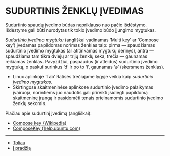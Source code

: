 
# SUDURTINIS ŽENKLŲ ĮVEDIMAS

Sudurtinio spaudų įvedimo būdas nepriklauso nuo pačio išdėstymo. Išdėstyme gali būti nurodytas tik tokio įvedimo būdo įjungimo mygtukas.

_Sudurtinio įvedimo mygtuku_ (angliškai vadinamas ‘Multi key’ ar ‘Compose key’) įvedamas papildomas norimas ženklas taip: pirma — spaudžiamas sudurtinio įvedimo mygtukas (ar atitinkamas mygtukų derinys), antra — spaudžiama tam tikra dviejų ar trijų ženklų seka, trečia — gaunamas reikiamas ženklas. Pavyzdžiui, paspaudus (ir atleidus) sudurtinio įvedimo mygtuką, o paskui surinkus ‘d’ ir po to ‘i’, gaunamas ‘⌀’ (skersmens ženklas).

+ Linux aplinkoje ‘Tab’ Ratisės trečiajame lygyje veikia kaip _sudurtinio įvedimo mygtukas_.
+ Skirtingose skaitmeninėse aplinkose sudurtinio įvedimo palaikymas įvairuoja, norintiems juo naudotis gali prireikti įsidiegti papildomą skaitmeninę įrangą ir pasidomėti tenais prieinamomis sudurtinio įvedimo ženklų sekomis.

Plačiau apie sudurtinį įvedimą (angliškai):

- [Compose key (Wikipedia)](https://en.wikipedia.org/wiki/Compose_key)
- [ComposeKey (help.ubuntu.com)](https://help.ubuntu.com/community/ComposeKey)

-----------------------------------------

+ [Toliau](trukumu_apejimas.md)
+ [Į pradžią](../README.md)
